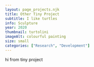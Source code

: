 ```yaml
---
layout: page_projects.njk
title: Other Tiny Project
subtitle: I like turtles
info: Sculpture
year: 2020
thumbnail: turtolini
imageAlt: colourful painting
size: small
categories: ["Research", "Development"]
---
```


hi from tiny project
